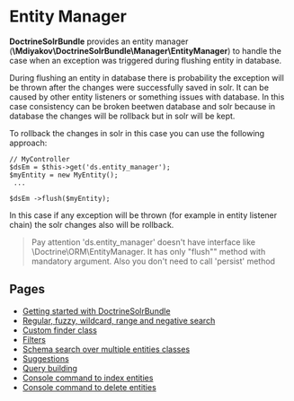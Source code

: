 # Entity Manager

**DoctrineSolrBundle** provides an entity manager (**\Mdiyakov\DoctrineSolrBundle\Manager\EntityManager**) to handle the case when an exception was triggered during flushing entity in database.

During flushing an entity in database there is probability the exception will be thrown after the changes were successfully saved in solr. It can be caused by other entity listeners or something issues with database. In this case consistency can be broken beetwen database and solr because in database the changes will be rollback but in solr will be kept.

To rollback the changes in solr in this case you can use the following approach:

```
// MyController
$dsEm = $this->get('ds.entity_manager');
$myEntity = new MyEntity();
 ...
 
$dsEm ->flush($myEntity);
```
In this case if any exception will be thrown (for example in entity listener chain) the solr changes also will be rollback.


> Pay attention 'ds.entity_manager' doesn't have interface like \Doctrine\ORM\EntityManager. It has only "flush"" method with mandatory argument. 
> Also you don't need to call 'persist' method


## Pages
* [Getting started with DoctrineSolrBundle](getting_started.md)
* [ Regular, fuzzy, wildcard, range and negative search](fuzzy_wildcard_range_negative_search.md) 
* [ Custom finder class ](custom_finder_class.md)
* [ Filters ](filters.md)
* [Schema search over multiple entities classes](schema_search.md)
* [Suggestions](suggestions.md)
* [Query building](query_building.md)
* [Console command to index entities](console.md)
* [Console command to delete entities ](console_delete.md)
